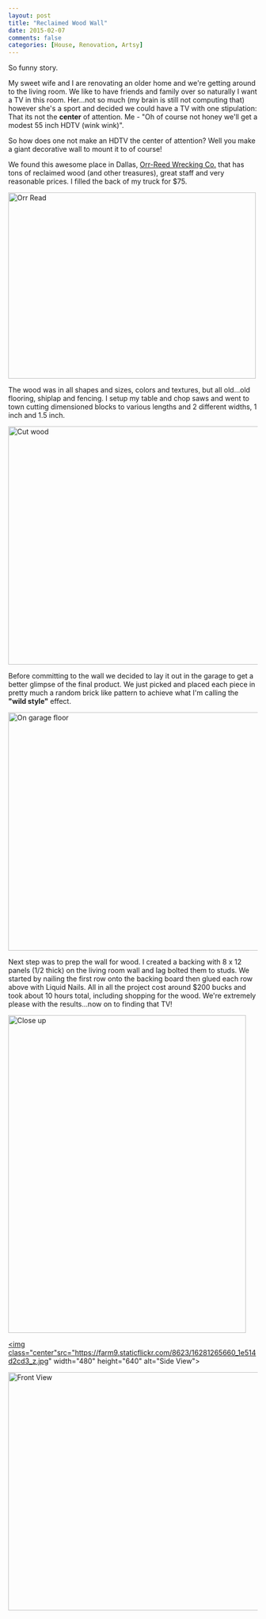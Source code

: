 ```yaml
---
layout: post
title: "Reclaimed Wood Wall"
date: 2015-02-07
comments: false
categories: [House, Renovation, Artsy]
---
```


So funny story.

My sweet wife and I are renovating an older home and we're getting around to the living room. We like to have friends and family over so naturally I want a TV in this room.  Her...not so much (my brain is still not computing that) however she's a sport and decided we could have a TV with one stipulation: That its not the **center** of attention. Me - "Oh of course not honey we'll get a modest 55 inch HDTV (wink wink)".

So how does one not make an HDTV the center of attention?  Well you make a giant decorative wall to mount it to of course!

We found this awesome place in Dallas, [Orr-Reed Wrecking Co.](http://www.orr-reed.com) that has tons of reclaimed wood (and other treasures), great staff and very reasonable prices.  I filled the back of my truck for $75.

<a href="https://www.flickr.com/photos/130419749@N03/15848646713" title="Orr Reed"><img class="center" src="https://farm8.staticflickr.com/7445/15848646713_0cb6ab3f7d.jpg" width="500" height="375" alt="Orr Read"></a>

The wood was in all shapes and sizes, colors and textures, but all old...old flooring, shiplap and fencing.  I setup my table and chop saws and went to town cutting dimensioned blocks to various lengths and 2 different widths, 1 inch and 1.5 inch.

<a href="https://www.flickr.com/photos/130419749@N03/15848614943" title="Cut wood"><img class="center" src="https://farm8.staticflickr.com/7409/15848614943_c01e46d012_z.jpg" width="640" height="480" alt="Cut wood"></a>

Before committing to the wall we decided to lay it out in the garage to get a better glimpse of the final product.  We just picked and placed each piece in pretty much a random brick like pattern to achieve what I'm calling the **"wild style"** effect.

<a href="https://www.flickr.com/photos/130419749@N03/16282446689" title="On garage floor"><img class="center" src="https://farm9.staticflickr.com/8655/16282446689_b4a41e0ec3_z.jpg" width="640" height="480" alt="On garage floor"></a>

Next step was to prep the wall for wood.  I created a backing with 8 x 12 panels (1/2 thick) on the living room wall and lag bolted them to studs.  We started by nailing the first row onto the backing board then glued each row above with Liquid Nails.  All in all the project cost around $200 bucks and took about 10 hours total, including shopping for the wood.  We're extremely please with the results...now on to finding that TV!

<a href="https://www.flickr.com/photos/130419749@N03/15848618363" title="Close up"><img class="center" src="https://farm8.staticflickr.com/7300/15848618363_1ce885a16f_z.jpg" width="480" height="640" alt="Close up"></a>

<a href="https://www.flickr.com/photos/130419749@N03/16281265660" title="Side View"><img class="center"src="https://farm9.staticflickr.com/8623/16281265660_1e514d2cd3_z.jpg" width="480" height="640" alt="Side View"></a>

<a href="https://www.flickr.com/photos/130419749@N03/15846176784" title="Front View"><img class="center" src="https://farm8.staticflickr.com/7459/15846176784_c6df684fc8_z.jpg" width="640" height="480" alt="Front View"></a>




